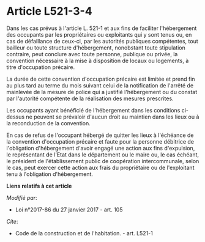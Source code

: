 # Article L521-3-4

Dans les cas prévus à l'article L. 521-1 et aux fins de faciliter l'hébergement des occupants par les propriétaires ou
exploitants qui y sont tenus ou, en cas de défaillance de ceux-ci, par les autorités publiques compétentes, tout bailleur ou
toute structure d'hébergement, nonobstant toute stipulation contraire, peut conclure avec toute personne, publique ou privée,
la convention nécessaire à la mise à disposition de locaux ou logements, à titre d'occupation précaire. 

La durée de cette convention d'occupation précaire est limitée et prend fin au plus tard au terme du mois suivant celui de la
notification de l'arrêté de mainlevée de la mesure de police qui a justifié l'hébergement ou du constat par l'autorité
compétente de la réalisation des mesures prescrites. 

Les occupants ayant bénéficié de l'hébergement dans les conditions ci-dessus ne peuvent se prévaloir d'aucun droit au
maintien dans les lieux ou à la reconduction de la convention. 

En cas de refus de l'occupant hébergé de quitter les lieux à l'échéance de la convention d'occupation précaire et faute pour
la personne débitrice de l'obligation d'hébergement d'avoir engagé une action aux fins d'expulsion, le représentant de l'Etat
dans le département ou le maire ou, le cas échéant, le président de l'établissement public de coopération intercommunale,
selon le cas, peut exercer cette action aux frais du propriétaire ou de l'exploitant tenu à l'obligation d'hébergement.

**Liens relatifs à cet article**

_Modifié par_:

  - Loi n°2017-86 du 27 janvier 2017 - art. 105

_Cite_:

  - Code de la construction et de l'habitation. - art. L521-1
